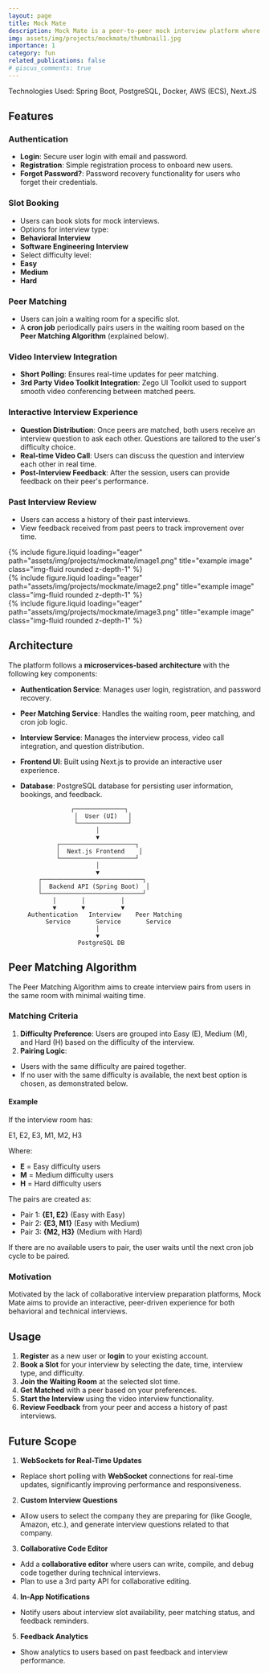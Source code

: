 ```yaml
---
layout: page
title: Mock Mate
description: Mock Mate is a peer-to-peer mock interview platform where users can book slots, get matched with peers, and practice both behavioral and software engineering interviews. It offers an interactive, real-time interview experience with features such as video conferencing, peer feedback, and a comprehensive review of past interviews. The platform is designed to help users prepare for technical and behavioral interviews, enhancing their confidence and readiness for real-world interviews.
img: assets/img/projects/mockmate/thumbnail1.jpg
importance: 1
category: fun
related_publications: false
# giscus_comments: true
---
```



<!-- #### 🔗Github: [Backend](https://github.com/deepjyotk/image-inquiry-backend), [Frontend](https://github.com/deepjyotk/image-inquiry-react-app) -->


   Technologies Used: Spring Boot, PostgreSQL, Docker, AWS (ECS), Next.JS


## Features


### **Authentication**


- **Login**: Secure user login with email and password.
- **Registration**: Simple registration process to onboard new users.
- **Forgot Password?**: Password recovery functionality for users who forget their credentials.


### **Slot Booking**


- Users can book slots for mock interviews.
- Options for interview type:
 - **Behavioral Interview**
 - **Software Engineering Interview**
- Select difficulty level:
 - **Easy**
 - **Medium**
 - **Hard**


### **Peer Matching**


- Users can join a waiting room for a specific slot.
- A **cron job** periodically pairs users in the waiting room based on the **Peer Matching Algorithm** (explained below).


### **Video Interview Integration**


- **Short Polling**: Ensures real-time updates for peer matching.
- **3rd Party Video Toolkit Integration**: Zego UI Toolkit used to support smooth video conferencing between matched peers.


### **Interactive Interview Experience**


- **Question Distribution**: Once peers are matched, both users receive an interview question to ask each other. Questions are tailored to the user's difficulty choice.
- **Real-time Video Call**: Users can discuss the question and interview each other in real time.
- **Post-Interview Feedback**: After the session, users can provide feedback on their peer's performance.


### **Past Interview Review**


- Users can access a history of their past interviews.
- View feedback received from past peers to track improvement over time.


<div class="row">
   <div class="col-sm mt-3 mt-md-0">
       {% include figure.liquid loading="eager" path="assets/img/projects/mockmate/image1.png" title="example image" class="img-fluid rounded z-depth-1" %}
   </div>
   <div class="col-sm mt-3 mt-md-0">
       {% include figure.liquid loading="eager" path="assets/img/projects/mockmate/image2.png" title="example image" class="img-fluid rounded z-depth-1" %}
   </div>
   <div class="col-sm mt-3 mt-md-0">
       {% include figure.liquid loading="eager" path="assets/img/projects/mockmate/image3.png" title="example image" class="img-fluid rounded z-depth-1" %}
   </div>
</div>
<!-- <div class="caption">
  On the left, an image of the upload page features AI-generated labels and custom labels. In the middle, a user performs searches using an AND query. On the right, a user conducts searches using an OR query.
</div> -->


## Architecture


The platform follows a **microservices-based architecture** with the following key components:


- **Authentication Service**: Manages user login, registration, and password recovery.
- **Peer Matching Service**: Handles the waiting room, peer matching, and cron job logic.
- **Interview Service**: Manages the interview process, video call integration, and question distribution.
- **Frontend UI**: Built using Next.js to provide an interactive user experience.
- **Database**: PostgreSQL database for persisting user information, bookings, and feedback.


                    ┌──────────────┐
                     │  User (UI)   │
                     └──────────────┘
                           │
                           ▼
                ┌─────────────────────┐
                │  Next.js Frontend    │
                └─────────────────────┘
                           │
                           ▼
           ┌────────────────────────────┐
           │  Backend API (Spring Boot)  │
           └────────────────────────────┘
               │       │          │
               ▼       ▼          ▼
        Authentication   Interview    Peer Matching
             Service       Service       Service
                           │
                           ▼
                      PostgreSQL DB


## **Peer Matching Algorithm**


The Peer Matching Algorithm aims to create interview pairs from users in the same room with minimal waiting time.


### **Matching Criteria**


1. **Difficulty Preference**: Users are grouped into Easy (E), Medium (M), and Hard (H) based on the difficulty of the interview.
2. **Pairing Logic**:
  - Users with the same difficulty are paired together.
  - If no user with the same difficulty is available, the next best option is chosen, as demonstrated below.


#### **Example**


If the interview room has:


E1, E2, E3, M1, M2, H3


Where:


- **E** \= Easy difficulty users
- **M** \= Medium difficulty users
- **H** \= Hard difficulty users


The pairs are created as:


- Pair 1: **{E1, E2}** (Easy with Easy)
- Pair 2: **{E3, M1}** (Easy with Medium)
- Pair 3: **{M2, H3}** (Medium with Hard)


If there are no available users to pair, the user waits until the next cron job cycle to be paired.


### Motivation


Motivated by the lack of collaborative interview preparation platforms, Mock Mate aims to provide an interactive, peer-driven experience for both behavioral and technical interviews.


## **Usage**


1. **Register** as a new user or **login** to your existing account.
2. **Book a Slot** for your interview by selecting the date, time, interview type, and difficulty.
3. **Join the Waiting Room** at the selected slot time.
4. **Get Matched** with a peer based on your preferences.
5. **Start the Interview** using the video interview functionality.
6. **Review Feedback** from your peer and access a history of past interviews.


## **Future Scope**


1. **WebSockets for Real-Time Updates**
  - Replace short polling with **WebSocket** connections for real-time updates, significantly improving performance and responsiveness.
2. **Custom Interview Questions**


  - Allow users to select the company they are preparing for (like Google, Amazon, etc.), and generate interview questions related to that company.


3. **Collaborative Code Editor**
  - Add a **collaborative editor** where users can write, compile, and debug code together during technical interviews.
  - Plan to use a 3rd party API for collaborative editing.
4. **In-App Notifications**
  - Notify users about interview slot availability, peer matching status, and feedback reminders.
5. **Feedback Analytics**
  - Show analytics to users based on past feedback and interview performance.



